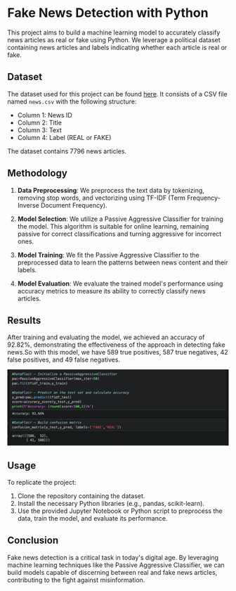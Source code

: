 # Fake News Detection with Python

This project aims to build a machine learning model to accurately classify news articles as real or fake using Python. We leverage a political dataset containing news articles and labels indicating whether each article is real or fake.

## Dataset

The dataset used for this project can be found [here](https://github.com/GeorgeMcIntire/fake_real_news_dataset). It consists of a CSV file named `news.csv` with the following structure:

- Column 1: News ID
- Column 2: Title
- Column 3: Text
- Column 4: Label (REAL or FAKE)

The dataset contains 7796 news articles.

## Methodology

1. **Data Preprocessing**: We preprocess the text data by tokenizing, removing stop words, and vectorizing using TF-IDF (Term Frequency-Inverse Document Frequency).

2. **Model Selection**: We utilize a Passive Aggressive Classifier for training the model. This algorithm is suitable for online learning, remaining passive for correct classifications and turning aggressive for incorrect ones.

3. **Model Training**: We fit the Passive Aggressive Classifier to the preprocessed data to learn the patterns between news content and their labels.

4. **Model Evaluation**: We evaluate the trained model's performance using accuracy metrics to measure its ability to correctly classify news articles.

## Results

After training and evaluating the model, we achieved an accuracy of 92.82%, demonstrating the effectiveness of the approach in detecting fake news.So with this model, we have 589 true positives, 587 true negatives, 42 false positives, and 49 false negatives.

![Output](https://github.com/pratyek/Detecting-Fake-News-Project/blob/main/output.jpeg?raw=true)


## Usage

To replicate the project:

1. Clone the repository containing the dataset.
2. Install the necessary Python libraries (e.g., pandas, scikit-learn).
3. Use the provided Jupyter Notebook or Python script to preprocess the data, train the model, and evaluate its performance.

## Conclusion

Fake news detection is a critical task in today's digital age. By leveraging machine learning techniques like the Passive Aggressive Classifier, we can build models capable of discerning between real and fake news articles, contributing to the fight against misinformation.
